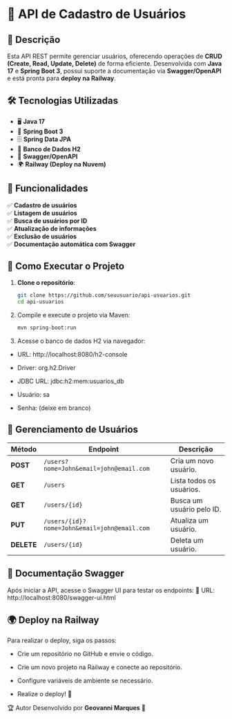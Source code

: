 # 🏡 API de Cadastro de Usuários

## 📌 Descrição
Esta API REST permite gerenciar usuários, oferecendo operações de **CRUD (Create, Read, Update, Delete)** de forma eficiente. Desenvolvida com **Java 17** e **Spring Boot 3**, possui suporte a documentação via **Swagger/OpenAPI** e está pronta para **deploy na Railway**.

## 🛠️ Tecnologias Utilizadas
- 🖥️ **Java 17**
- 🚀 **Spring Boot 3**
- 🗄️ **Spring Data JPA**
- 📂 **Banco de Dados H2**
- 📜 **Swagger/OpenAPI**
- 🌍 **Railway (Deploy na Nuvem)**

## 🎯 Funcionalidades
✅ **Cadastro de usuários**  
✅ **Listagem de usuários**  
✅ **Busca de usuários por ID**  
✅ **Atualização de informações**  
✅ **Exclusão de usuários**  
✅ **Documentação automática com Swagger**

## 🚀 Como Executar o Projeto
1. **Clone o repositório**:
   ```bash
   git clone https://github.com/seuusuario/api-usuarios.git
   cd api-usuarios
   ```
   
2. Compile e execute o projeto via Maven:

    ```bash
    mvn spring-boot:run
    ```

3. Acesse o banco de dados H2 via navegador:

- URL: http://localhost:8080/h2-console

- Driver: org.h2.Driver

- JDBC URL: jdbc:h2:mem:usuarios_db

- Usuário: sa

- Senha: (deixe em branco)

## 🚀 Gerenciamento de Usuários

| Método   | Endpoint                                         | Descrição                   |
|----------|-------------------------------------------------|-----------------------------|
| **POST** | `/users?nome=John&email=john@email.com`         | Cria um novo usuário.       |
| **GET**  | `/users`                                        | Lista todos os usuários.    |
| **GET**  | `/users/{id}`                                   | Busca um usuário pelo ID.   |
| **PUT**  | `/users/{id}?nome=John&email=john@email.com`    | Atualiza um usuário.        |
| **DELETE** | `/users/{id}`                                 | Deleta um usuário.         |

## 📜 Documentação Swagger
Após iniciar a API, acesse o Swagger UI para testar os endpoints: 🔗 URL: http://localhost:8080/swagger-ui.html

## 🌍 Deploy na Railway
Para realizar o deploy, siga os passos:

- Crie um repositório no GitHub e envie o código.

- Crie um novo projeto na Railway e conecte ao repositório.

- Configure variáveis de ambiente se necessário.

- Realize o deploy! 🚀

🏆 Autor
Desenvolvido por **Geovanni Marques** 🚀